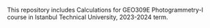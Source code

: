This repository includes Calculations for GEO309E Photogrammetry-I course in Istanbul Technical University, 2023-2024 term.
